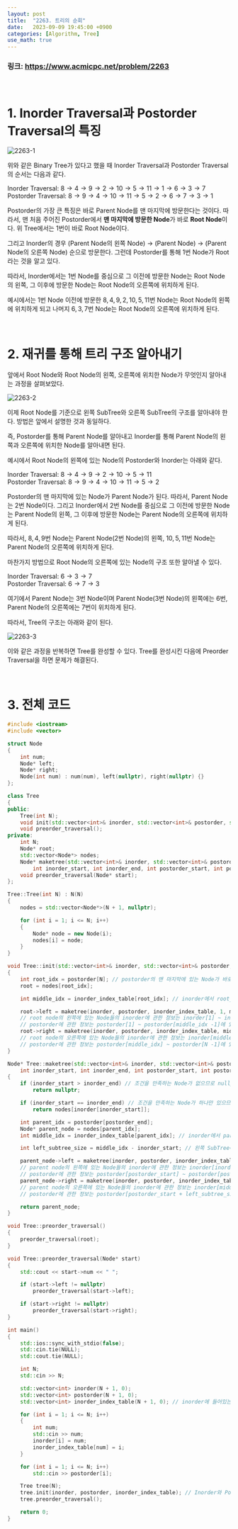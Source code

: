 ```yaml
---
layout: post
title:  "2263. 트리의 순회"
date:   2023-09-09 19:45:00 +0900
categories: [Algorithm, Tree]
use_math: true
---
```


### 링크: https://www.acmicpc.net/problem/2263

<br/>

# 1. Inorder Traversal과 Postorder Traversal의 특징

![2263-1](https://github.com/lspc678/lspc678.github.io/assets/79794123/a42d634d-962b-462f-832a-8a8e7ed403ca)

위와 같은 Binary Tree가 있다고 했을 때 Inorder Traversal과 Postorder Traversal의 순서는 다음과 같다.

Inorder Traversal: $8 \rightarrow 4 \rightarrow 9 \rightarrow 2 \rightarrow 10 \rightarrow 5 \rightarrow 11 \rightarrow 1 \rightarrow 6 \rightarrow 3 \rightarrow 7$ <br/>
Postorder Traversal: $8 \rightarrow 9 \rightarrow 4 \rightarrow 10 \rightarrow 11 \rightarrow 5 \rightarrow 2 \rightarrow 6 \rightarrow 7 \rightarrow 3 \rightarrow 1$

Postorder의 가장 큰 특징은 바로 Parent Node를 맨 마지막에 방문한다는 것이다. 따라서, 맨 처음 주어진 Postorder에서 **맨 마지막에 방문한 Node**가 바로 **Root Node**이다. 위 Tree에서는 1번이 바로 Root Node이다.

그리고 Inorder의 경우 (Parent Node의 왼쪽 Node) $\rightarrow$ (Parent Node) $\rightarrow$ (Parent Node의 오른쪽 Node) 순으로 방문한다. 그런데 Postorder를 통해 1번 Node가 Root라는 것을 알고 있다. 

따라서, Inorder에서는 1번 Node를 중심으로 그 이전에 방문한 Node는 Root Node의 왼쪽, 그 이후에 방문한 Node는 Root Node의 오른쪽에 위치하게 된다. 

예시에서는 1번 Node 이전에 방문한 $8, 4, 9, 2, 10, 5, 11$번 Node는 Root Node의 왼쪽에 위치하게 되고 나머지 $6, 3, 7$번 Node는 Root Node의 오른쪽에 위치하게 된다.

<br/>

# 2. 재귀를 통해 트리 구조 알아내기

앞에서 Root Node와 Root Node의 왼쪽, 오른쪽에 위치한 Node가 무엇인지 알아내는 과정을 살펴보았다.

![2263-2](https://github.com/lspc678/lspc678.github.io/assets/79794123/1d8c3b1d-b49a-4d76-8448-c7e933c3b2d4)

이제 Root Node를 기준으로 왼쪽 SubTree와 오른쪽 SubTree의 구조를 알아내야 한다. 방법은 앞에서 설명한 것과 동일하다.

즉, Postorder를 통해 Parent Node를 알아내고 Inorder를 통해 Parent Node의 왼쪽과 오른쪽에 위치한 Node를 알아내면 된다.

예시에서 Root Node의 왼쪽에 있는 Node의 Postorder와 Inorder는 아래와 같다.

Inorder Traversal: $8 \rightarrow 4 \rightarrow 9 \rightarrow 2 \rightarrow 10 \rightarrow 5 \rightarrow 11$ <br/>
Postorder Traversal: $8 \rightarrow 9 \rightarrow 4 \rightarrow 10 \rightarrow 11 \rightarrow 5 \rightarrow 2$

Postorder의 맨 마지막에 있는 Node가 Parent Node가 된다. 따라서, Parent Node는 2번 Node이다. 그리고 Inorder에서 2번 Node를 중심으로 그 이전에 방문한 Node는 Parent Node의 왼쪽, 그 이후에 방문한 Node는 Parent Node의 오른쪽에 위치하게 된다. 

따라서, $8, 4, 9$번 Node는 Parent Node(2번 Node)의 왼쪽, $10, 5, 11$번 Node는 Parent Node의 오른쪽에 위치하게 된다.

마찬가지 방법으로 Root Node의 오른쪽에 있는 Node의 구조 또한 알아낼 수 있다.

Inorder Traversal: $6 \rightarrow 3 \rightarrow 7$ <br/>
Postorder Traversal: $6 \rightarrow 7 \rightarrow 3$

여기에서 Parent Node는 3번 Node이며 Parent Node(3번 Node)의 왼쪽에는 $6$번, Parent Node의 오른쪽에는 $7$번이 위치하게 된다.

따라서, Tree의 구조는 아래와 같이 된다.

![2263-3](https://github.com/lspc678/lspc678.github.io/assets/79794123/523a9eb4-57df-40b5-9c4f-ff2dac57f947)

이와 같은 과정을 반복하면 Tree를 완성할 수 있다. Tree를 완성시킨 다음에 Preorder Traversal을 하면 문제가 해결된다.

<br/>

# 3. 전체 코드
```cpp
#include <iostream>
#include <vector>

struct Node
{
	int num;
	Node* left;
	Node* right;
	Node(int num) : num(num), left(nullptr), right(nullptr) {}
};

class Tree
{
public:
	Tree(int N);
	void init(std::vector<int>& inorder, std::vector<int>& postorder, std::vector<int>& inorder_index_table);
	void preorder_traversal();
private:
	int N;
	Node* root;
	std::vector<Node*> nodes;
	Node* maketree(std::vector<int>& inorder, std::vector<int>& postorder, std::vector<int>& inorder_index_table,
		int inorder_start, int inorder_end, int postorder_start, int postorder_end);
	void preorder_traversal(Node* start);
};

Tree::Tree(int N) : N(N)
{
	nodes = std::vector<Node*>(N + 1, nullptr);

	for (int i = 1; i <= N; i++)
	{
		Node* node = new Node(i);
		nodes[i] = node;
	}
}

void Tree::init(std::vector<int>& inorder, std::vector<int>& postorder, std::vector<int>& inorder_index_table)
{
	int root_idx = postorder[N]; // postorder의 맨 마지막에 있는 Node가 바로 Root Node이다.
	root = nodes[root_idx];

	int middle_idx = inorder_index_table[root_idx]; // inorder에서 root_idx가 어디에 있는지 파악

	root->left = maketree(inorder, postorder, inorder_index_table, 1, middle_idx - 1, 1, middle_idx - 1); 
	// root node의 왼쪽에 있는 Node들의 inorder에 관한 정보는 inorder[1] ~ inorder[middle_idx -1]에 있으며
	// postorder에 관한 정보는 postorder[1] ~ postorder[middle_idx -1]에 있음
	root->right = maketree(inorder, postorder, inorder_index_table, middle_idx + 1, N, middle_idx, N - 1);
	// root node의 오른쪽에 있는 Node들의 inorder에 관한 정보는 inorder[middle_idx + 1] ~ inorder[N]에 있으며
	// postorder에 관한 정보는 postorder[middle_idx] ~ postorder[N -1]에 있음
}

Node* Tree::maketree(std::vector<int>& inorder, std::vector<int>& postorder, std::vector<int>& inorder_index_table,
	int inorder_start, int inorder_end, int postorder_start, int postorder_end)
{
	if (inorder_start > inorder_end) // 조건을 만족하는 Node가 없으므로 nullptr을 return
		return nullptr;

	if (inorder_start == inorder_end) // 조건을 만족하는 Node가 하나만 있으므로 해당 Node를 return
		return nodes[inorder[inorder_start]];

	int parent_idx = postorder[postorder_end]; 
	Node* parent_node = nodes[parent_idx];
	int middle_idx = inorder_index_table[parent_idx]; // inorder에서 parent_idx가 어디에 있는지 파악

	int left_subtree_size = middle_idx - inorder_start; // 왼쪽 SubTree에 들어있는 Node의 개수

	parent_node->left = maketree(inorder, postorder, inorder_index_table, inorder_start, middle_idx - 1, postorder_start, postorder_start + left_subtree_size - 1); 
	// parent node의 왼쪽에 있는 Node들의 inorder에 관한 정보는 inorder[inorder_start] ~ inorder[middle_idx -1]에 있으며
	// postorder에 관한 정보는 postorder[postorder_start] ~ postorder[postorder_start + left_subtree_size - 1]에 있음
	parent_node->right = maketree(inorder, postorder, inorder_index_table, middle_idx + 1, inorder_end, postorder_start + left_subtree_size, postorder_end - 1);
	// parent node의 오른쪽에 있는 Node들의 inorder에 관한 정보는 inorder[middle_idx + 1] ~ inorder[inorder_end]에 있으며
	// postorder에 관한 정보는 postorder[postorder_start + left_subtree_size] ~ postorder[postorder_end - 1]에 있음

	return parent_node;
}

void Tree::preorder_traversal()
{
	preorder_traversal(root);
}

void Tree::preorder_traversal(Node* start)
{
	std::cout << start->num << " ";

	if (start->left != nullptr)
		preorder_traversal(start->left);

	if (start->right != nullptr)
		preorder_traversal(start->right);
}

int main()
{
	std::ios::sync_with_stdio(false);
	std::cin.tie(NULL);
	std::cout.tie(NULL);

	int N;
	std::cin >> N;

	std::vector<int> inorder(N + 1, 0);
	std::vector<int> postorder(N + 1, 0);
	std::vector<int> inorder_index_table(N + 1, 0); // inorder에 들어있는 숫자가 몇번째 index에 있는지 빠르게 파악하는데 사용

	for (int i = 1; i <= N; i++)
	{
		int num;
		std::cin >> num;
		inorder[i] = num;
		inorder_index_table[num] = i;
	}

	for (int i = 1; i <= N; i++)
		std::cin >> postorder[i];

	Tree tree(N);
	tree.init(inorder, postorder, inorder_index_table); // Inorder와 Postorder를 통해 전체 Tree 구조 완성
	tree.preorder_traversal();

	return 0;
}
```